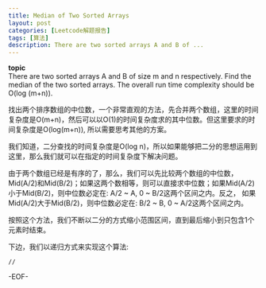 ```yaml
---
title: Median of Two Sorted Arrays
layout: post
categories: [Leetcode解题报告]
tags: [算法]
description: There are two sorted arrays A and B of ...
---
```


**topic**  
There are two sorted arrays A and B of size m and n respectively. Find the median of the two sorted arrays. The overall run time complexity should be O(log (m+n)).

找出两个排序数组的中位数，一个非常直观的方法，先合并两个数组，这里的时间复杂度是O(m+n)，然后可以以O(1)的时间复杂度求的其中位数。但这里要求的时间复杂度是O(log(m+n)), 所以需要思考其他的方案。

我们知道，二分查找的时间复杂度是O(log n)，所以如果能够把二分的思想运用到这里，那么我们就可以在指定的时间复杂度下解决问题。  

由于两个数组已经是有序的了，那么，我们可以先比较两个数组的中位数， Mid(A/2)和Mid(B/2)；如果这两个数相等，则可以直接求中位数；如果Mid(A/2)小于Mid(B/2)，则中位数必定在: A/2 ~ A, 0 ~ B/2这两个区间之内。反之， 如果Mid(A/2)大于Mid(B/2)，则中位数必定在: B/2 ~ B, 0 ~ A/2这两个区间之内。  

按照这个方法，我们不断以二分的方式缩小范围区间，直到最后缩小到只包含1个元素时结束。

下边，我们以递归方式来实现这个算法:

	//

-EOF-